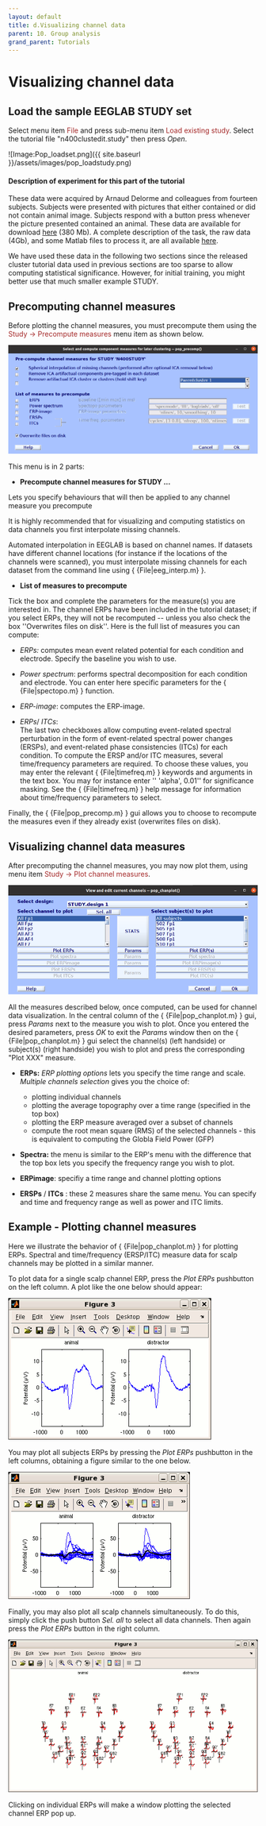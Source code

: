 ```yaml
---
layout: default
title: d.Visualizing channel data
parent: 10. Group analysis
grand_parent: Tutorials 
---
```


Visualizing channel data
========================


Load the sample EEGLAB STUDY set
---------------------------------

Select menu item <span style="color: brown">File</span> and press sub-menu item
<span style="color: brown">Load existing study</span>. Select the tutorial file "n400clustedit.study" then press *Open*.

![Image:Pop_loadset.png]({{ site.baseurl }}/assets/images/pop_loadstudy.png)





#### Description of experiment for this part of the tutorial

These data were acquired by Arnaud Delorme and colleagues from fourteen
subjects. Subjects were presented with pictures that either contained or
did not contain animal image. Subjects respond with a button press
whenever the picture presented contained an animal. These data are
available for download [here](ftp://sccn.ucsd.edu/pub/animal_study.zip)
(380 Mb). A complete description of the task, the raw data (4Gb), and
some Matlab files to process it, are all available
[here](http://www.sccn.ucsd.edu/~arno/fam2data/publicly_available_EEG_data.html).

We have used these data in the following two sections since the released
cluster tutorial data used in previous sections are too sparse to allow
computing statistical significance. However, for initial training, you
might better use that much smaller example STUDY.


Precomputing channel measures
------------------------------
Before plotting the channel measures, you must precompute
them using the <span style="color: brown">Study → Precompute measures</span>
menu item as shown below.


![px](/assets/images/pop_precomp.png)

This menu is in 2 parts: 
- **Precompute channel measures for STUDY ...**

Lets you specify behaviours that will then be applied to any channel 
  measure you precompute

It is highly recommended that for visualizing and computing statistics
on data channels you first interpolate missing channels.
 
Automated interpolation in EEGLAB is based on channel names. If datasets have
different channel locations (for instance if the locations of the
channels were scanned), you must interpolate missing channels for each
dataset from the command line using { {File\|eeg_interp.m} }. 

- **List of measures to precompute**

Tick the box and complete the parameters for the measure(s) you are interested in. 
 The channel ERPs have been included in the tutorial dataset; if you select ERPs,
they will not be recomputed -- unless you also check the box ''Overwrites files on disk''.
Here is the full list of measures you can compute:

- *ERPs:* computes mean event related potential for each condition and electrode. Specify the baseline you wish to use.

- *Power spectrum*: performs spectral decomposition for each condition and electrode. You can enter here specific parameters
  for the  { {File\|spectopo.m} } function.
- *ERP-image*: computes the ERP-image. 
- *ERPs*/ *ITCs*:  
  The last two checkboxes allow computing
    event-related spectral perturbation in the form of
    event-related spectral power changes (ERSPs), and event-related
    phase consistencies (ITCs) for each condition. 
    To compute the ERSP and/or ITC measures, several time/frequency parameters are required.
    To choose these values, you may enter the relevant { {File\|timefreq.m} } keywords and arguments in the text box. You may
    for instance enter '' 'alpha', 0.01'' for significance masking. See
    the { {File\|timefreq.m} } help message for information about
    time/frequency parameters to select.  
    
    

Finally, the { {File\|pop_precomp.m} } gui allows you to choose to recompute the measures even if they already exist (overwrites
files on disk).



Visualizing channel data measures
-----------------------

After precomputing the channel measures, you may now plot them, using
menu item <span style="color: brown">Study → Plot channel measures</span>.


![600px](/assets/images/pop_chanplot.png)


All the measures described below, once computed, can be used
for channel data visualization.
In the
central column of the { {File\|pop_chanplot.m} } gui, press *Params* next to the measure you wish to plot. 
Once you entered the desired parameters, press *OK* to exit the *Params* window then on the 
{ {File\|pop_chanplot.m} } gui select the channel(s) (left handside) or subject(s) (right handside) you wish to plot
and press the corresponding "Plot XXX" measure.

-   **ERPs:** *ERP plotting options* lets you specify the time range and scale. 
*Multiple channels selection* gives you the choice of:
    - plotting individual channels
    - plotting the average topography over a time range (specified in the top box)
    - plotting the ERP measure averaged over a subset of channels
    - compute the root mean square (RMS) of the selected channels - this is equivalent to computing the 
    Globla Field Power (GFP)

-   **Spectra:** the menu is similar to the ERP's menu with the difference that
    the top box lets you specify the frequency range you wish to plot.     
    
- **ERPimage**: specifiy a time range and channel plotting options

- **ERSPs** / **ITCs** : these 2 measures share the same menu. You can specify and time and frequency range as well as power and ITC limits. 
 



Example - Plotting channel measures
----------------------------


Here we illustrate the behavior of { {File\|pop_chanplot.m} } for
plotting ERPs. Spectral and time/frequency (ERSP/ITC) measure data for
scalp channels may be plotted in a similar manner.

To plot data for a single
scalp channel ERP, press the *Plot ERPs* pushbutton on the left column.
A plot like the one below should appear:



![ERP](/assets/images/Erp1.gif)



You may plot all subjects ERPs by pressing the *Plot ERPs* pushbutton in
the left columns, obtaining a figure similar to the one below.



![ERP](/assets/images/Erp2.gif)



Finally, you may also plot all scalp channels simultaneously. To do
this, simply click the push button *Sel. all* to select all data
channels. Then again press the *Plot ERPs* button in the right column.



![ERP](/assets/images/Erp3.gif)



Clicking on individual ERPs will make a window plotting the selected
channel ERP pop up. 

